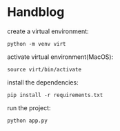 # Handblog

create a virtual environment:

```
python -m venv virt
```

activate virtual environment(MacOS):

```
source virt/bin/activate
```

install the dependencies:

```
pip install -r requirements.txt
```

run the project:

```
python app.py
```
